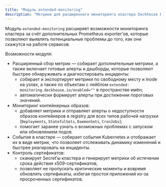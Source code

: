 ```yaml
---
title: "Модуль extended-monitoring"
description: "Метрики для расширенного мониторинга кластера Deckhouse Kubernetes Platform."
---
```


Модуль `extended-monitoring` расширяет возможности мониторинга кластера за счёт дополнительных Prometheus exporter’ов, которые позволяют выявлять потенциальные проблемы до того, как они скажутся на работе сервисов.

Возможности модуля:

- Расширенный сбор метрик — собирает дополнительные метрики, а также включает готовые алерты и дашборды, которые позволяют быстрее обнаруживать и диагностировать инциденты:
  - собирает и экспортирует метрики по свободному месту и inode на узлах, а также по объектам с лейблом `extended-monitoring.deckhouse.io/enabled=""` в пространстве имён;
  - автоматически формирует алерты при достижении пороговых значений.
- Мониторинг контейнерных образов:
  - добавляет метрики и отправляет алерты о недоступности образов контейнеров в registry для всех типов рабочей нагрузки (`Deployments`, `StatefulSets`, `DaemonSets`, `CronJobs`);
  - помогает заранее узнать о возможных проблемах с запуском или обновлением подов.
- События в кластере — собирает события Kubernetes и отображает их в виде метрик, что позволяет отслеживать динамику изменений и быстрее реагировать на инциденты.
- Контроль сертификатов:
  - сканирует Secret’ы кластера и генерирует метрики об истечении срока действия x509-сертификатов;
  - позволяет не пропускать критические моменты и вовремя обновлять сертификаты, избегая простоя приложений из-за просроченных сертификатов.
